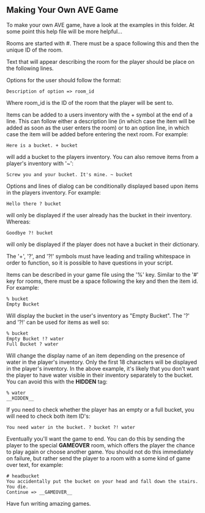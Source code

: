 Making Your Own AVE Game
------------------------

To make your own AVE game, have a look at the examples
in this folder. At some point this help file will be
more helpful...

Rooms are started with #. There must be a space following this and then the unique ID of the room.

Text that will appear describing the room for the player should be place on the following lines.

Options for the user should follow the format:

    Description of option => room_id

Where room_id is the ID of the room that the player will be sent to.

Items can be added to a users inventory with the + symbol at the end of a line. This can follow either a description line (in which case the item will be added as soon as the user enters the room) or to an option line, in which case the item will be added before entering the next room. For example:

    Here is a bucket. + bucket

will add a bucket to the players inventory. You can also remove items from a player's inventory with '~':

    Screw you and your bucket. It's mine. ~ bucket

Options and lines of dialog can be conditionally displayed based upon items in the players inventory. For example:

    Hello there ? bucket

will only be displayed if the user already has the bucket in their inventory. Whereas:

    Goodbye ?! bucket

will only be displayed if the player does not have a bucket in their dictionary.

The '+', '?', and '?!' symbols must have leading and trailing whitespace in order to function, so it is possible to have questions in your script.

Items can be described in your game file using the '%' key. Similar to the '#' key for rooms, there must be a space following the key and then the item id. For example:

    % bucket
    Empty Bucket

Will display the bucket in the user's inventory as "Empty Bucket". The '?' and '?!' can be used for items as well so:

    % bucket
    Empty Bucket !? water
    Full Bucket ? water

Will change the display name of an item depending on the presence of water in the player's inventory. Only the first 18 characters will be displayed in the player's inventory. In the above example, it's likely that you don't want the player to have water visible in their inventory separately to the bucket. You can avoid this with the __HIDDEN__ tag:

    % water
    __HIDDEN__

If you need to check whether the player has an empty or a full bucket, you will need to check both item ID's:

    You need water in the bucket. ? bucket ?! water

Eventually you'll want the game to end. You can do this by sending the player to the special __GAMEOVER__ room, which offers the player the chance to play again or choose another game. You should not do this immediately on failure, but rather send the player to a room with a some kind of game over text, for example:

    # headbucket
    You accidentally put the bucket on your head and fall down the stairs. You die.
    Continue => __GAMEOVER__

Have fun writing amazing games.

